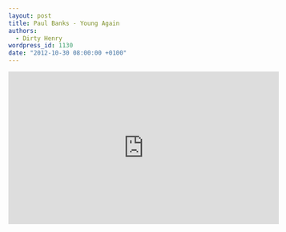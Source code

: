 ```yaml
---
layout: post
title: Paul Banks - Young Again
authors:
  - Dirty Henry
wordpress_id: 1130
date: "2012-10-30 08:00:00 +0100"
---
```


<iframe width="540" height="304" src="http://www.youtube.com/embed/va2fqBjwBGg" frameborder="0" allowfullscreen></iframe>
